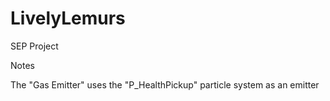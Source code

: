 # LivelyLemurs
SEP Project

Notes

The "Gas Emitter" uses the "P_HealthPickup" particle system as an emitter
